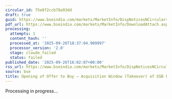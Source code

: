 ```yaml
---
circular_id: 75e8f2ccb78a93dd
draft: true
guid: https://www.bseindia.com/markets/MarketInfo/DispNoticesNCirculars.aspx?Noticeid={A1E01196-5DA0-44B1-9D01-EC6BB8516C13}&noticeno=20250926-75&dt=09/26/2025&icount=75&totcount=76&flag=0
pdf_url: https://www.bseindia.com/markets/MarketInfo/DownloadAttach.aspx?id=20250926-75&attachedId=06358ff5-19b0-41cc-a767-321c09b2c0bf
processing:
  attempts: 1
  content_hash: ''
  processed_at: '2025-09-26T18:37:04.909997'
  processor_version: '2.0'
  stage: claude_failed
  status: failed
published_date: '2025-09-26T16:02:07+00:00'
rss_url: https://www.bseindia.com/markets/MarketInfo/DispNoticesNCirculars.aspx?Noticeid={A1E01196-5DA0-44B1-9D01-EC6BB8516C13}&noticeno=20250926-75&dt=09/26/2025&icount=75&totcount=76&flag=0
source: bse
title: Opening of Offer to Buy – Acquisition Window (Takeover) of GSB FINANCE LIMITED
---
```


Processing in progress...